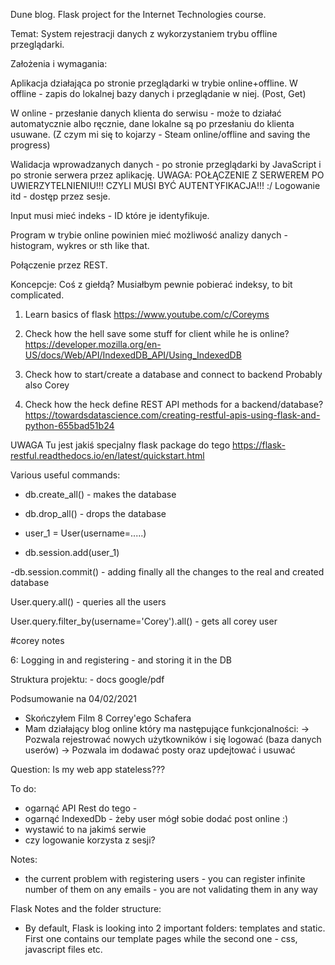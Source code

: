 Dune blog. Flask project for the Internet Technologies course.

Temat:
System rejestracji danych z wykorzystaniem trybu offline przeglądarki.

Założenia i wymagania:

Aplikacja działająca po stronie przeglądarki w trybie online+offline.
W offline - zapis do lokalnej bazy danych i przeglądanie w niej.
(Post, Get)

W online - przesłanie danych klienta do serwisu - może to działać automatycznie albo ręcznie, dane lokalne są po przesłaniu do klienta usuwane.
(Z czym mi się to kojarzy - Steam online/offline and saving the progress)

Walidacja wprowadzanych danych - po stronie przeglądarki by JavaScript i po stronie serwera przez aplikację.
UWAGA: POŁĄCZENIE Z SERWEREM PO UWIERZYTELNIENIU!!!
CZYLI MUSI BYĆ AUTENTYFIKACJA!!! :/
Logowanie itd - dostęp przez sesje.

Input musi mieć indeks - ID które je identyfikuje.

Program w trybie online powinien mieć możliwość analizy danych - histogram, wykres or sth like that.

Połączenie przez REST.


Koncepcje:
Coś z giełdą? Musiałbym pewnie pobierać indeksy, to bit complicated.


1. Learn basics of flask
https://www.youtube.com/c/Coreyms

2. Check how the hell save some stuff for client while he is online?
https://developer.mozilla.org/en-US/docs/Web/API/IndexedDB_API/Using_IndexedDB

3. Check how to start/create a database and connect to backend
Probably also Corey

4. Check how the heck define REST API methods for a backend/database?
https://towardsdatascience.com/creating-restful-apis-using-flask-and-python-655bad51b24

UWAGA
Tu jest jakiś specjalny flask package do tego
https://flask-restful.readthedocs.io/en/latest/quickstart.html

Various useful commands:
- db.create_all() - makes the database

- db.drop_all() - drops the database

- user_1 = User(username=.....)

- db.session.add(user_1)

-db.session.commit() - adding finally all the changes to the real and created database

User.query.all() - queries all the users

User.query.filter_by(username='Corey').all() - gets all corey user


#corey notes


6: Logging in and registering - and storing it in the DB


Struktura projektu: - docs google/pdf

Podsumowanie na 04/02/2021
- Skończyłem Film 8 Correy'ego Schafera
- Mam działający blog online który ma następujące funkcjonalności:
-> Pozwala rejestrować nowych użytkowników i się logować (baza danych userów)
-> Pozwala im dodawać posty oraz updejtować i usuwać

Question: Is my web app stateless???

To do:
- ogarnąć API Rest do tego -
- ogarnąć IndexedDb - żeby user mógł sobie dodać post online :)
- wystawić to na jakimś serwie
- czy logowanie korzysta z sesji?


Notes:
- the current problem with registering users - you can register infinite number of them on any emails - you are not validating them in any way

Flask Notes and the folder structure:
- By default, Flask is looking into 2 important folders: templates and static.
First one contains our template pages while the second one - css, javascript files etc.
